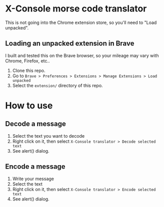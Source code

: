 # X-Console morse code translator

This is not going into the Chrome extension store, so you'll need to "Load unpacked".

## Loading an unpacked extension in Brave

I built and tested this on the Brave browser, so your mileage may vary with
Chrome, Firefox, etc..

1. Clone this repo.
1. Go to `Brave > Preferences > Extensions > Manage Extensions > Load unpacked`
1. Select the `extension/` directory of this repo.

# How to use

## Decode a message

1. Select the text you want to decode
1. Right click on it, then select `X-Console translator > Decode selected text`
1. See alert() dialog.

## Encode a message

1. Write your message
1. Select the text
1. Right click on it, then select `X-Console translator > Encode selected text`
1. See alert() dialog.

